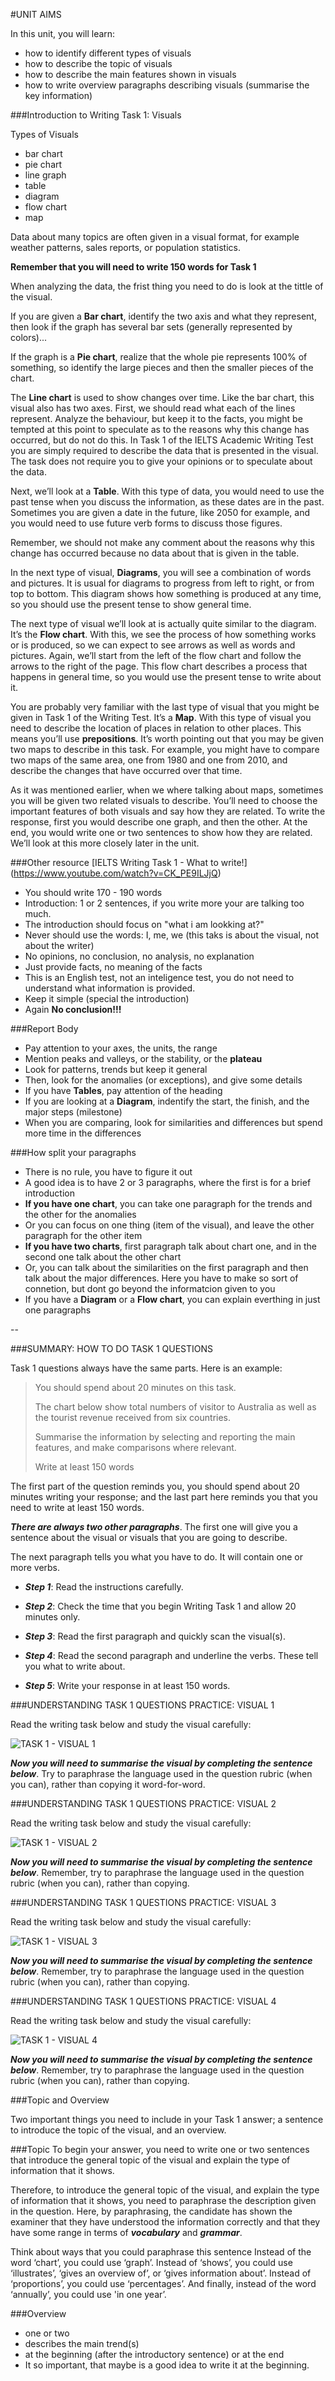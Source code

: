 #UNIT AIMS

In this unit, you will learn:

* how to identify different types of visuals
* how to describe the topic of visuals
* how to describe the main features shown in visuals
* how to write overview paragraphs describing visuals (summarise the key information)

###Introduction to Writing Task 1: Visuals

Types of Visuals
* bar chart
* pie chart
* line graph
* table
* diagram
* flow chart
* map

Data about many topics are often given in a visual format, for example weather patterns, sales reports, or population statistics. 

__Remember that you will need to write 150 words for Task 1__

When analyzing the data, the frist thing you need to do is look at the tittle of the visual.

If you are given a __Bar chart__, identify the two axis and what they represent, then look if the graph has several bar sets (generally represented by colors)...

If the graph is a __Pie chart__, realize that the whole pie represents 100% of something, so identify the large pieces and then the smaller pieces of the chart.

The __Line chart__ is used to show changes over time. Like the bar chart, this visual also has two axes. First, we should read what each of the lines represent. Analyze the behaviour, but keep it to the facts, you might be tempted at this point to speculate as to the reasons why this change has occurred, but do not do this. In Task 1 of the IELTS Academic Writing Test you are simply required to describe the data that is presented in the visual. The task does not require you to give your opinions or to speculate about the data.

Next, we’ll look at a __Table__. With this type of data, you would need to use the past tense when you discuss the information, as these dates are in the past. Sometimes you are given a date in the future, like 2050 for example, and you would need to use future verb forms to discuss those figures.

Remember, we should not make any comment about the reasons why this change has occurred because no data about that is given in the table.

In the next type of visual, __Diagrams__, you will see a combination of words and pictures. 
It is usual for diagrams to progress from left to right, or from top to bottom.
This diagram shows how something is produced at any time, so you should use the present tense to show general time.

The next type of visual we’ll look at is actually quite similar to the diagram. It’s the __Flow chart__. With this, we see the process of how something works or is produced, so we can expect to see arrows as well as words and pictures.
Again, we’ll start from the left of the flow chart and follow the arrows to the right of the page. 
This flow chart describes a process that happens in general time, so you would use the present tense to write about it.

You are probably very familiar with the last type of visual that you might be given in
Task 1 of the Writing Test. It’s a __Map__. With this type of visual you need to describe
the location of places in relation to other places. This means you’ll use __**prepositions**__.
It’s worth pointing out that you may be given two maps to describe in this task. For
example, you might have to compare two maps of the same area, one from 1980 and one from
2010, and describe the changes that have occurred over that time.

As it was mentioned earlier, when we where talking about maps, sometimes you will be 
given two related visuals to describe. You’ll need to choose the important features of both visuals and
say how they are related.
To write the response, first you would describe one graph, and then the other. At the end, you
would write one or two sentences to show how they are related. We’ll look at this more
closely later in the unit.

###Other resource
[IELTS Writing Task 1 - What to write!] (https://www.youtube.com/watch?v=CK_PE9ILJjQ)

* You should write 170 - 190 words
* Introduction: 1 or 2 sentences, if you write more your are talking too much.
* The introduction should focus on "what i am lookking at?"
* Never should use the words: I, me, we (this taks is about the visual, not about the writer)
* No opinions, no conclusion, no analysis, no explanation
* Just provide facts, no meaning of the facts
* This is an English test, not an inteligence test, you do not need to understand what information is provided.
* Keep it simple (special the introduction)
* Again __No conclusion!!!__

###Report Body
* Pay attention to your axes, the units, the range
* Mention peaks and valleys, or the stability, or the __plateau__
* Look for patterns, trends but keep it general
* Then, look for the anomalies (or exceptions), and give some details
* If you have __Tables__, pay attention of the heading 
* If you are looking at a __Diagram__, indentify the start, the finish, and the major steps (milestone)
* When you are comparing, look for similarities and differences but spend more time in the differences

###How split your paragraphs
* There is no rule, you have to figure it out
* A good idea is to have 2 or 3 paragraphs, where the first is for a brief introduction
* __If you have one chart__, you can take one paragraph for the trends and the other for the anomalies
* Or you can focus on one thing (item of the visual), and leave the other paragraph for the other item
* __If you have two charts__, first paragraph talk about chart one, and in the second one talk about the other chart
* Or, you can talk about the similarities on the first paragraph and then talk about the major differences. Here you have to make so sort of connetion, but dont go beyond the informatcion given to you
* If you have a __Diagram__ or a __Flow chart__, you can explain everthing in just one paragraphs

 
--

###SUMMARY: HOW TO DO TASK 1 QUESTIONS

Task 1 questions always have the same parts. Here is an example:

> You should spend about 20 minutes on this task.
>
> The chart below show total numbers of visitor to Australia as well as the tourist revenue received from six countries.
>
> Summarise the information by selecting and reporting the main features, and make comparisons where relevant.
>
> Write at least 150 words

The first part of the question reminds you, you should spend about 20 minutes writing
your response; and the last part here reminds you that you need to write at least 150 words.

___There are always two other paragraphs___. The first one will give you a sentence about the
visual or visuals that you are going to describe.

The next paragraph tells you what you have to do. It will contain one or more verbs.

* ___Step 1___: Read the instructions carefully.

* ___Step 2___: Check the time that you begin Writing Task 1 and allow 20 minutes only.

* ___Step 3___: Read the first paragraph and quickly scan the visual(s).

* ___Step 4___: Read the second paragraph and underline the verbs. These tell you what to write about.

* ___Step 5___: Write your response in at least 150 words.



###UNDERSTANDING TASK 1 QUESTIONS PRACTICE: VISUAL 1

Read the writing task below and study the visual carefully:

![TASK 1 - VISUAL 1](https://d37djvu3ytnwxt.cloudfront.net/assets/courseware/v1/c031e5c4dc408a6eb71c7042b40c1d73/asset-v1:UQx+IELTSx+3T2015+type@asset+block/Writing_-_understanding_task_1_qs_-_global_electricity_writing_task.PNG)

___Now you will need to summarise the visual by completing the sentence below___. Try to paraphrase the language used 
in the question rubric (when you can), rather than copying it word-for-word.



###UNDERSTANDING TASK 1 QUESTIONS PRACTICE: VISUAL 2

Read the writing task below and study the visual carefully:

![TASK 1 - VISUAL 2](https://d37djvu3ytnwxt.cloudfront.net/assets/courseware/v1/dec1d7805f042cb19359e99ca546e6f7/asset-v1:UQx+IELTSx+3T2015+type@asset+block/Writing_-_understanding_task_1_qs_-_home_injuries_writing_task.PNG)

___Now you will need to summarise the visual by completing the sentence below___. Remember, try to paraphrase the language 
used in the question rubric (when you can), rather than copying.


###UNDERSTANDING TASK 1 QUESTIONS PRACTICE: VISUAL 3

Read the writing task below and study the visual carefully:

![TASK 1 - VISUAL 3](https://d37djvu3ytnwxt.cloudfront.net/assets/courseware/v1/2175ca8316b373bc80586b580aa51284/asset-v1:UQx+IELTSx+3T2015+type@asset+block/Writing_-_understanding_task_1_qs_-_transport_use_writing_task.PNG)

___Now you will need to summarise the visual by completing the sentence below___. Remember, try to paraphrase the language 
used in the question rubric (when you can), rather than copying.



###UNDERSTANDING TASK 1 QUESTIONS PRACTICE: VISUAL 4

Read the writing task below and study the visual carefully:

![TASK 1 - VISUAL 4](https://d37djvu3ytnwxt.cloudfront.net/assets/courseware/v1/89b791eb7ba204d5b41444000fffa0bb/asset-v1:UQx+IELTSx+3T2015+type@asset+block/Writing_-_understanding_task_1_qs_-_acid_rain_writing_task.PNG)

___Now you will need to summarise the visual by completing the sentence below___. Remember, try to paraphrase the language 
used in the question rubric (when you can), rather than copying.


###Topic and Overview

Two important things you need to include in your Task 1 answer; a sentence to introduce the topic of the visual, and an overview. 

###Topic
To begin your answer, you need to write one or two sentences that introduce the general
topic of the visual and explain the type of information that it shows. 

Therefore, to introduce the general topic
of the visual, and explain the type of information that it shows, you need to paraphrase the description given in the question.
Here, by paraphrasing, the candidate has shown the examiner that they have understood the
information correctly and that they have some range in terms of ___vocabulary___ and ___grammar___.

Think about ways that you could paraphrase this sentence
Instead of the word ‘chart’, you could use ‘graph’. Instead of ‘shows’, you
could use ‘illustrates’, ‘gives an overview of’, or ‘gives information about’. Instead
of ‘proportions’, you could use ‘percentages’. And finally, instead of the word ‘annually’,
you could use 'in one year’.


###Overview
* one or two
* describes the main trend(s)
* at the beginning (after the introductory sentence) or at the end
* It so important, that maybe is a good idea to write it at the beginning.






























